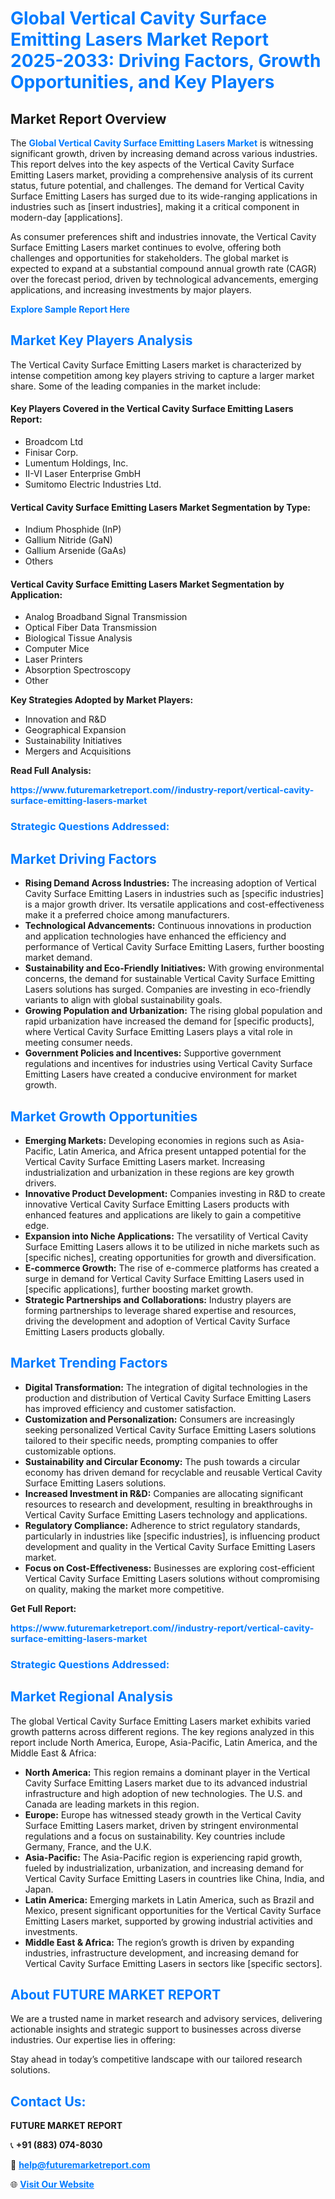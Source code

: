 <h1 style="color: #007BFF;">Global Vertical Cavity Surface Emitting Lasers Market Report 2025-2033: Driving Factors, Growth Opportunities, and Key Players</h1>

<section id="overview">
<h2>Market Report Overview</h2>
<p>The <a href="https://www.futuremarketreport.com//industry-report/vertical-cavity-surface-emitting-lasers-market" style="color: #007BFF; text-decoration: none;"><strong>Global Vertical Cavity Surface Emitting Lasers Market</strong></a> is witnessing significant growth, driven by increasing demand across various industries. This report delves into the key aspects of the Vertical Cavity Surface Emitting Lasers market, providing a comprehensive analysis of its current status, future potential, and challenges. The demand for Vertical Cavity Surface Emitting Lasers has surged due to its wide-ranging applications in industries such as [insert industries], making it a critical component in modern-day [applications].</p>
<p>As consumer preferences shift and industries innovate, the Vertical Cavity Surface Emitting Lasers market continues to evolve, offering both challenges and opportunities for stakeholders. The global market is expected to expand at a substantial compound annual growth rate (CAGR) over the forecast period, driven by technological advancements, emerging applications, and increasing investments by major players.</p>
</section>

<section id="overview">
<p><a href="https://www.futuremarketreport.com//request-sample/reportId=87184" style="color: #007BFF; text-decoration: none;"><strong>Explore Sample Report Here</strong></a></p>
</section>

<section id="key-players">
<h2 style="color: #007BFF;">Market Key Players Analysis</h2>
<p>The Vertical Cavity Surface Emitting Lasers market is characterized by intense competition among key players striving to capture a larger market share. Some of the leading companies in the market include:</p>
<h4>Key Players Covered in the Vertical Cavity Surface Emitting Lasers Report:</h4>
<ul><li>Broadcom Ltd</li><li>Finisar Corp.</li><li>Lumentum Holdings, Inc.</li><li>II-VI Laser Enterprise GmbH</li><li>Sumitomo Electric Industries Ltd.</li></ul>
<h4>Vertical Cavity Surface Emitting Lasers Market Segmentation by Type:</h4>
<ul><li>Indium Phosphide (InP)</li><li>Gallium Nitride (GaN)</li><li>Gallium Arsenide (GaAs)</li><li>Others</li></ul>

<h4>Vertical Cavity Surface Emitting Lasers Market Segmentation by Application:</h4>
<ul><li>Analog Broadband Signal Transmission</li><li>Optical Fiber Data Transmission</li><li>Biological Tissue Analysis</li><li>Computer Mice</li><li>Laser Printers</li><li>Absorption Spectroscopy</li><li>Other</li></ul>
<p><strong>Key Strategies Adopted by Market Players:</strong></p>
<ul>
<li>Innovation and R&D</li>
<li>Geographical Expansion</li>
<li>Sustainability Initiatives</li>
<li>Mergers and Acquisitions</li>
</ul>
</section>

<section>
<p><strong>Read Full Analysis: </strong></p><a href="https://www.futuremarketreport.com//industry-report/vertical-cavity-surface-emitting-lasers-market" style="color: #007BFF; text-decoration: none;"><strong>https://www.futuremarketreport.com//industry-report/vertical-cavity-surface-emitting-lasers-market</strong></a>
<h3 style="color: #007BFF;">Strategic Questions Addressed:</h3>
</section>

<section id="driving-factors">
<h2 style="color: #007BFF;">Market Driving Factors</h2>
<ul>
<li><strong>Rising Demand Across Industries:</strong> The increasing adoption of Vertical Cavity Surface Emitting Lasers in industries such as [specific industries] is a major growth driver. Its versatile applications and cost-effectiveness make it a preferred choice among manufacturers.</li>
<li><strong>Technological Advancements:</strong> Continuous innovations in production and application technologies have enhanced the efficiency and performance of Vertical Cavity Surface Emitting Lasers, further boosting market demand.</li>
<li><strong>Sustainability and Eco-Friendly Initiatives:</strong> With growing environmental concerns, the demand for sustainable Vertical Cavity Surface Emitting Lasers solutions has surged. Companies are investing in eco-friendly variants to align with global sustainability goals.</li>
<li><strong>Growing Population and Urbanization:</strong> The rising global population and rapid urbanization have increased the demand for [specific products], where Vertical Cavity Surface Emitting Lasers plays a vital role in meeting consumer needs.</li>
<li><strong>Government Policies and Incentives:</strong> Supportive government regulations and incentives for industries using Vertical Cavity Surface Emitting Lasers have created a conducive environment for market growth.</li>
</ul>
</section>

<section id="growth-opportunities">
<h2 style="color: #007BFF;">Market Growth Opportunities</h2>
<ul>
<li><strong>Emerging Markets:</strong> Developing economies in regions such as Asia-Pacific, Latin America, and Africa present untapped potential for the Vertical Cavity Surface Emitting Lasers market. Increasing industrialization and urbanization in these regions are key growth drivers.</li>
<li><strong>Innovative Product Development:</strong> Companies investing in R&D to create innovative Vertical Cavity Surface Emitting Lasers products with enhanced features and applications are likely to gain a competitive edge.</li>
<li><strong>Expansion into Niche Applications:</strong> The versatility of Vertical Cavity Surface Emitting Lasers allows it to be utilized in niche markets such as [specific niches], creating opportunities for growth and diversification.</li>
<li><strong>E-commerce Growth:</strong> The rise of e-commerce platforms has created a surge in demand for Vertical Cavity Surface Emitting Lasers used in [specific applications], further boosting market growth.</li>
<li><strong>Strategic Partnerships and Collaborations:</strong> Industry players are forming partnerships to leverage shared expertise and resources, driving the development and adoption of Vertical Cavity Surface Emitting Lasers products globally.</li>
</ul>
</section>

<section id="trending-factors">
<h2 style="color: #007BFF;">Market Trending Factors</h2>
<ul>
<li><strong>Digital Transformation:</strong> The integration of digital technologies in the production and distribution of Vertical Cavity Surface Emitting Lasers has improved efficiency and customer satisfaction.</li>
<li><strong>Customization and Personalization:</strong> Consumers are increasingly seeking personalized Vertical Cavity Surface Emitting Lasers solutions tailored to their specific needs, prompting companies to offer customizable options.</li>
<li><strong>Sustainability and Circular Economy:</strong> The push towards a circular economy has driven demand for recyclable and reusable Vertical Cavity Surface Emitting Lasers solutions.</li>
<li><strong>Increased Investment in R&D:</strong> Companies are allocating significant resources to research and development, resulting in breakthroughs in Vertical Cavity Surface Emitting Lasers technology and applications.</li>
<li><strong>Regulatory Compliance:</strong> Adherence to strict regulatory standards, particularly in industries like [specific industries], is influencing product development and quality in the Vertical Cavity Surface Emitting Lasers market.</li>
<li><strong>Focus on Cost-Effectiveness:</strong> Businesses are exploring cost-efficient Vertical Cavity Surface Emitting Lasers solutions without compromising on quality, making the market more competitive.</li>
</ul>
</section>

<section>
<p><strong>Get Full Report: </strong></p><a href="https://www.futuremarketreport.com//industry-report/vertical-cavity-surface-emitting-lasers-market" style="color: #007BFF; text-decoration: none;"><strong>https://www.futuremarketreport.com//industry-report/vertical-cavity-surface-emitting-lasers-market</strong></a>
<h3 style="color: #007BFF;">Strategic Questions Addressed:</h3>
</section>


<section id="regional-analysis">
<h2 style="color: #007BFF;">Market Regional Analysis</h2>
<p>The global Vertical Cavity Surface Emitting Lasers market exhibits varied growth patterns across different regions. The key regions analyzed in this report include North America, Europe, Asia-Pacific, Latin America, and the Middle East & Africa:</p>
<ul>
<li><strong>North America:</strong> This region remains a dominant player in the Vertical Cavity Surface Emitting Lasers market due to its advanced industrial infrastructure and high adoption of new technologies. The U.S. and Canada are leading markets in this region.</li>
<li><strong>Europe:</strong> Europe has witnessed steady growth in the Vertical Cavity Surface Emitting Lasers market, driven by stringent environmental regulations and a focus on sustainability. Key countries include Germany, France, and the U.K.</li>
<li><strong>Asia-Pacific:</strong> The Asia-Pacific region is experiencing rapid growth, fueled by industrialization, urbanization, and increasing demand for Vertical Cavity Surface Emitting Lasers in countries like China, India, and Japan.</li>
<li><strong>Latin America:</strong> Emerging markets in Latin America, such as Brazil and Mexico, present significant opportunities for the Vertical Cavity Surface Emitting Lasers market, supported by growing industrial activities and investments.</li>
<li><strong>Middle East & Africa:</strong> The region’s growth is driven by expanding industries, infrastructure development, and increasing demand for Vertical Cavity Surface Emitting Lasers in sectors like [specific sectors].</li>
</ul>
</section>

<footer>
<h2 style="color: #007BFF;">About FUTURE MARKET REPORT</h2>
<p>We are a trusted name in market research and advisory services, delivering actionable insights and strategic support to businesses across diverse industries. Our expertise lies in offering:</p>

<p>Stay ahead in today’s competitive landscape with our tailored research solutions.</p>

<h2 style="color: #007BFF;">Contact Us:</h2>
<p><strong>FUTURE MARKET REPORT</strong></p>
<p>📞 <strong>+91 (883) 074-8030</strong></p>
<p>📧 <strong><a href="mailto:help@futuremarketreport.com" style="color: #007BFF;">help@futuremarketreport.com</a></strong></p>
<p>🌐 <strong><a href="https://www.futuremarketreport.com/" style="color: #007BFF;">Visit Our Website</a></strong></p>
</footer>